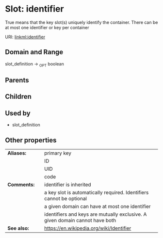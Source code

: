 
# Slot: identifier


True means that the key slot(s) uniquely identify the container. There can be at most one identifier or key per container

URI: [linkml:identifier](https://w3id.org/linkml/identifier)


## Domain and Range

slot_definition &#8594;  <sub>OPT</sub> boolean

## Parents


## Children


## Used by

 * slot_definition

## Other properties

|  |  |  |
| --- | --- | --- |
| **Aliases:** | | primary key |
|  | | ID |
|  | | UID |
|  | | code |
| **Comments:** | | identifier is inherited |
|  | | a key slot is automatically required.  Identifiers cannot be optional |
|  | | a given domain can have at most one identifier |
|  | | identifiers and keys are mutually exclusive.  A given domain cannot have both |
| **See also:** | | https://en.wikipedia.org/wiki/Identifier |

